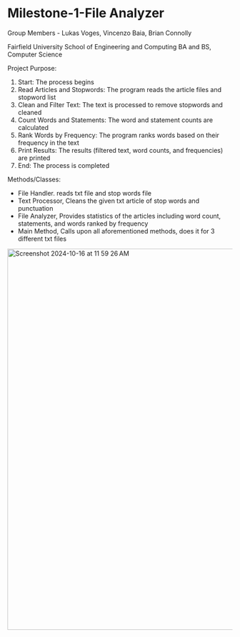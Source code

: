 # Milestone-1-File Analyzer 

Group Members - Lukas Voges, Vincenzo Baia, Brian Connolly 

Fairfield University School of Engineering and Computing 
BA and BS, Computer Science 

Project Purpose:
1. Start: The process begins
2. Read Articles and Stopwords: The program reads the article files and stopword list
3. Clean and Filter Text: The text is processed to remove stopwords and cleaned
4. Count Words and Statements: The word and statement counts are calculated
5. Rank Words by Frequency: The program ranks words based on their frequency in the text
6. Print Results: The results (filtered text, word counts, and frequencies) are printed
7. End: The process is completed


Methods/Classes:
- File Handler. reads txt file and stop words file 
- Text Processor, Cleans the given txt article of stop words and punctuation 
- File Analyzer, Provides statistics of the articles including word count, statements, and words ranked by frequency 
- Main Method, Calls upon all aforementioned methods, does it for 3 different txt files  

<img width="854" alt="Screenshot 2024-10-16 at 11 59 26 AM" src="https://github.com/user-attachments/assets/fd8b04a6-abb6-4e46-ab51-fe85f262dba7">
